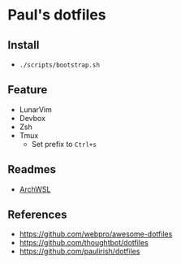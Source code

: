 # Paul's dotfiles

## Install

- `./scripts/bootstrap.sh`

## Feature

- LunarVim
- Devbox
- Zsh
- Tmux
  - Set prefix to `Ctrl+s`

## Readmes
- [ArchWSL](https://github.com/pauldo/dotfiles/blob/main/scripts/arch/wsl.md)

## References

- <https://github.com/webpro/awesome-dotfiles>
- <https://github.com/thoughtbot/dotfiles>
- <https://github.com/paulirish/dotfiles>
